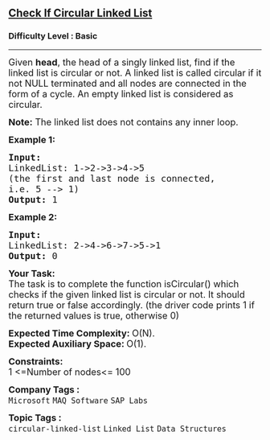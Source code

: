 <h2><a href="https://practice.geeksforgeeks.org/problems/circular-linked-list/1?utm_source=gfg&utm_medium=article&utm_campaign=bottom_sticky_on_article">Check If Circular Linked List</a></h2><h3>Difficulty Level : Basic</h3><hr><div class="problems_problem_content__Xm_eO"><p><span style="font-size: 18px;">Given <strong>head</strong>, the head&nbsp;of a singly linked list, find if the linked list is circular or not.&nbsp;A linked list is called circular if it not NULL terminated and all nodes are connected in the form of a cycle. An empty linked list is considered as circular.</span></p>
<p><span style="font-size: 18px;"><strong>Note:</strong> The linked list does not contains any inner loop.</span></p>
<p><span style="font-size: 18px;"><strong>Example 1:</strong></span></p>
<pre><span style="font-size: 18px;"><strong>Input:
</strong>LinkedList: 1-&gt;2-&gt;3-&gt;4-&gt;5
(the first and last node is connected,
i.e. 5 --&gt; 1)
<strong>Output: </strong>1</span>
</pre>
<p><span style="font-size: 18px;"><strong>Example 2:</strong></span></p>
<pre><span style="font-size: 18px;"><strong>Input:
</strong>LinkedList: 2-&gt;4-&gt;6-&gt;7-&gt;5-&gt;1
<strong>Output: </strong>0</span></pre>
<p><span style="font-size: 18px;"><strong>Your Task:</strong><br>The task is to complete the function isCircular() which checks if the given linked list is circular or not. It should return true or false accordingly. (the driver code prints 1 if the returned values is true, otherwise 0)</span></p>
<p><span style="font-size: 18px;"><strong>Expected Time Complexity:&nbsp;</strong>O(N).<br><strong>Expected Auxiliary Space:&nbsp;</strong>O(1).</span></p>
<p><span style="font-size: 18px;"><strong>Constraints:</strong><br>1 &lt;=Number of nodes&lt;= 100</span></p></div><p><span style=font-size:18px><strong>Company Tags : </strong><br><code>Microsoft</code>&nbsp;<code>MAQ Software</code>&nbsp;<code>SAP Labs</code>&nbsp;<br><p><span style=font-size:18px><strong>Topic Tags : </strong><br><code>circular-linked-list</code>&nbsp;<code>Linked List</code>&nbsp;<code>Data Structures</code>&nbsp;